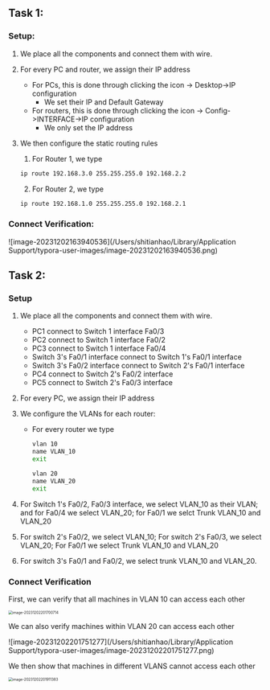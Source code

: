 ## Task 1:

### Setup:

1. We place all the components and connect them with wire.

2. For every PC and router, we assign their IP address

   - For PCs, this is done through clicking the icon -> Desktop->IP configuration
     - We set their IP and Default Gateway
   - For routers, this is done through clicking the icon -> Config->INTERFACE->IP configuration
     - We only set the IP address

3. We then configure the static routing rules

   1. For Router 1, we type
    ```bash
    ip route 192.168.3.0 255.255.255.0 192.168.2.2
    ```

   2. For Router 2, we type

   ```bash
   ip route 192.168.1.0 255.255.255.0 192.168.2.1
   ```

### Connect Verification:

![image-20231202163940536](/Users/shitianhao/Library/Application Support/typora-user-images/image-20231202163940536.png)

## Task 2:

### Setup

1. We place all the components and connect them with wire.

   - PC1 connect to Switch 1 interface Fa0/3
   - PC2 connect to Switch 1 interface Fa0/2
   - PC3 connect to Switch 1 interface Fa0/4
   - Switch 3's Fa0/1 interface connect to Switch 1's Fa0/1 interface
   - Switch 3's Fa0/2 interface connect to Switch 2's Fa0/1 interface
   - PC4 connect to Switch 2's Fa0/2 interface
   - PC5 connect to Switch 2's Fa0/3 interface

2. For every PC, we assign their IP address

3. We configure the VLANs for each router:

   - For every router we type

     ```bash
     vlan 10
     name VLAN_10
     exit
     
     vlan 20
     name VLAN_20
     exit
     ```

4. For Switch 1's Fa0/2, Fa0/3 interface, we select VLAN_10 as their VLAN; and for Fa0/4 we select VLAN_20; for Fa0/1 we selct Trunk VLAN_10 and VLAN_20
5. For switch 2's Fa0/2, we select VLAN_10; For switch 2's Fa0/3, we select VLAN_20; For Fa0/1 we select Trunk VLAN_10 and VLAN_20
6. For switch 3's Fa0/1 and Fa0/2, we select trunk VLAN_10 and VLAN_20.



### Connect Verification

First, we can verify that all machines in VLAN 10 can access each other

<img src="/Users/shitianhao/Library/Application Support/typora-user-images/image-20231202201700714.png" alt="image-20231202201700714" style="zoom:50%;" />

We can also verify machines within VLAN 20 can access each other

![image-20231202201751277](/Users/shitianhao/Library/Application Support/typora-user-images/image-20231202201751277.png)

We then show that machines in different VLANS cannot access each other

<img src="/Users/shitianhao/Library/Application Support/typora-user-images/image-20231202201911383.png" alt="image-20231202201911383" style="zoom:50%;" />
